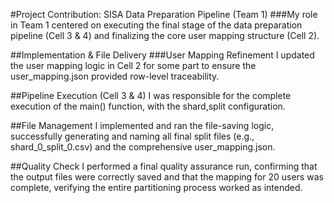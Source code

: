 #Project Contribution: SISA Data Preparation Pipeline (Team 1)
###My role in Team 1 centered on executing the final stage of the data preparation pipeline (Cell 3 & 4) and finalizing the core user mapping structure (Cell 2).

##Implementation & File Delivery
###User Mapping Refinement
I updated the user mapping logic in Cell 2 for some part to ensure the user_mapping.json provided row-level traceability.

##Pipeline Execution (Cell 3 & 4)
I was responsible for the complete execution of the main() function, with the shard,split configuration.

##File Management
I implemented and ran the file-saving logic, successfully generating and naming all final split files (e.g., shard_0_split_0.csv) and the comprehensive user_mapping.json.

##Quality Check
I performed a final quality assurance run, confirming that the output files were correctly saved and that the mapping for 20 users was complete, verifying the entire partitioning process worked as intended.
